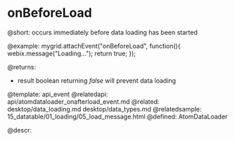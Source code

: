 onBeforeLoad
=============


@short:
occurs immediately before data loading has been started



@example: 
mygrid.attachEvent("onBeforeLoad", function(){
    webix.message("Loading...");
    return true;
});

@returns:
- result  boolean  returning <i>false</i> will prevent data loading

@template:	api_event
@relatedapi:
	api/atomdataloader_onafterload_event.md
@related:
	desktop/data_loading.md
    desktop/data_types.md
@relatedsample:
 	15_datatable/01_loading/05_load_message.html
@defined:	AtomDataLoader
	
@descr:


